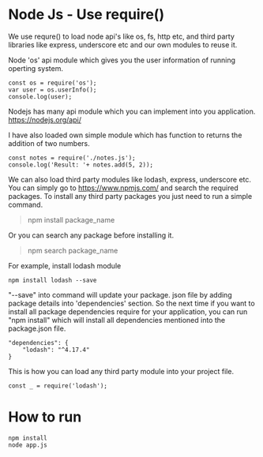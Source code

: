 # Node Js - Use require()
We use requre() to load node api's like os, fs, http etc, and third party libraries like express, underscore etc and our own modules to reuse it.

Node 'os' api module which gives you the user information of running operting system.
```
const os = require('os');
var user = os.userInfo();
console.log(user);
```
Nodejs has many api module which you can implement into you application.
https://nodejs.org/api/

I have also loaded own simple module which has function to returns the addition of two numbers.
```
const notes = require('./notes.js');
console.log('Result: '+ notes.add(5, 2));
```

We can also load third party modules like lodash, express, underscore etc.
You can simply go to https://www.npmjs.com/ and search the required packages. To install any third party packages you just need to run a simple command.
> npm install package_name

Or you can search any package before installing it.
> npm search package_name

For example, install lodash module
```
npm install lodash --save
```
"--save" into command will update your package. json file by adding package details into 'dependencies' section. So the next time if you want to install all package dependencies require for your application, you can run "npm install" which will install all dependencies mentioned into the package.json file.
```
"dependencies": {
	"lodash": "^4.17.4"
}
```

This is how you can load any third party module into your project file.
```
const _ = require('lodash');
```

# How to run
```
npm install
node app.js
```
